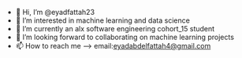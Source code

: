 - 👋 Hi, I’m @eyadfattah23
- 👀 I’m interested in machine learning and data science
- 🌱 I’m currently an alx software engineering cohort_15 student 
- 💞️ I’m looking forward to collaborating on machine learning projects
- 📫 How to reach me --> email:eyadabdelfattah4@gmail.com

<!---
eyadfattah23/eyadfattah23 is a ✨ special ✨ repository because its `README.md` (this file) appears on your GitHub profile.
You can click the Preview link to take a look at your changes.
--->
